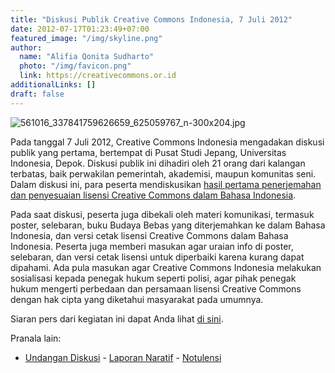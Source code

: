 ```yaml
---
title: "Diskusi Publik Creative Commons Indonesia, 7 Juli 2012"
date: 2012-07-17T01:23:49+07:00
featured_image: "/img/skyline.png"
author:
  name: "Alifia Qonita Sudharto"
  photo: "/img/favicon.png"
  link: https://creativecommons.or.id
additionalLinks: []
draft: false
---
```




<img src="../../uploads/561016_337841759626659_625059767_n-300x204.jpg" alt="561016_337841759626659_625059767_n-300x204.jpg" class="img-fluid w-sm-50 float-sm-end ms-sm-5 mt-2 mb-4">

Pada tanggal 7 Juli 2012, Creative Commons Indonesia mengadakan diskusi publik yang pertama, bertempat di Pusat Studi Jepang, Universitas Indonesia, Depok. Diskusi publik ini dihadiri oleh 21 orang dari kalangan terbatas, baik perwakilan pemerintah, akademisi, maupun komunitas seni. Dalam diskusi ini, para peserta mendiskusikan [hasil pertama penerjemahan dan penyesuaian lisensi Creative Commons dalam Bahasa Indonesia](http://creativecommons.or.id/2012/07/hasil-i-penerjemahan-dan-penyesuaian-teks-lisensi.html).

Pada saat diskusi, peserta juga dibekali oleh materi komunikasi, termasuk poster, selebaran, buku Budaya Bebas yang diterjemahkan ke dalam Bahasa Indonesia, dan versi cetak lisensi Creative Commons dalam Bahasa Indonesia. Peserta juga memberi masukan agar uraian info di poster, selebaran, dan versi cetak lisensi untuk diperbaiki karena kurang dapat dipahami. Ada pula masukan agar Creative Commons Indonesia melakukan sosialisasi kepada penegak hukum seperti polisi, agar pihak penegak hukum mengerti perbedaan dan persamaan lisensi Creative Commons dengan hak cipta yang diketahui masyarakat pada umumnya.

Siaran pers dari kegiatan ini dapat Anda lihat [di sini](http://wikimedia.or.id/wiki/Diskusi_Terbatas_Lisensi_Creative_Commons_untuk_Indonesia/Siaran_Pers).

Pranala lain:

  - [Undangan Diskusi](http://wikimedia.or.id/wiki/Diskusi_Terbatas_Lisensi_Creative_Commons_untuk_Indonesia)  - [Laporan Naratif](http://wikimedia.or.id/wiki/Diskusi_Terbatas_Lisensi_Creative_Commons_untuk_Indonesia/Hasil)  - [Notulensi](http://wikimedia.or.id/wiki/Diskusi_Terbatas_Lisensi_Creative_Commons_untuk_Indonesia/Notulensi)

